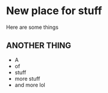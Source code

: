 # New place for stuff

Here are some things

## ANOTHER THING
- A
- of
- stuff
- more stuff
- and more lol
